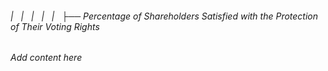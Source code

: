 ###### |   |   |   |   |   ├── Percentage of Shareholders Satisfied with the Protection of Their Voting Rights

*Add content here*